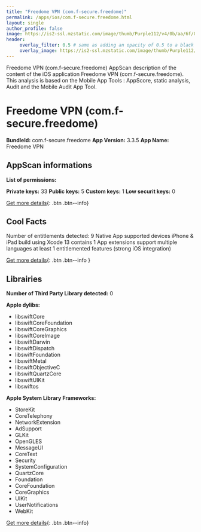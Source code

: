 ```yaml
---
title: "Freedome VPN (com.f-secure.freedome)"
permalink: /apps/ios/com.f-secure.freedome.html
layout: single
author_profile: false
image: https://is2-ssl.mzstatic.com/image/thumb/Purple112/v4/0b/aa/6f/0baa6f3f-b0cc-8031-5218-c96613222c53/AppIcon-0-0-1x_U007emarketing-0-0-0-7-0-0-sRGB-0-0-0-GLES2_U002c0-512MB-85-220-0-0.png/512x512bb.jpg
header: 
     overlay_filter: 0.5 # same as adding an opacity of 0.5 to a black background
     overlay_image: https://is2-ssl.mzstatic.com/image/thumb/Purple112/v4/0b/aa/6f/0baa6f3f-b0cc-8031-5218-c96613222c53/AppIcon-0-0-1x_U007emarketing-0-0-0-7-0-0-sRGB-0-0-0-GLES2_U002c0-512MB-85-220-0-0.png/512x512bb.jpg
---
```

Freedome VPN (com.f-secure.freedome) AppScan description of the content of the iOS application Freedome VPN (com.f-secure.freedome). This analysis is based on the Mobile App Tools : AppScore, static analysis, Audit and the Mobile Audit App Tool.

# Freedome VPN (com.f-secure.freedome)

**BundleId:** com.f-secure.freedome
**App Version:** 3.3.5
**App Name:** Freedome VPN


## AppScan informations 

**List of permissions:** 
  
  
**Private keys:** 33
**Public keys:** 5
**Custom keys:** 1
**Low securit keys:** 0
  
[Get more details](/pricing.html){: .btn .btn--info}

## Cool Facts

Number of entitlements detected: 9
Native App
supported devices iPhone & iPad
build using Xcode 13
contains 1 App extensions
support multiple languages
at least 1 entitlemented features (strong iOS integration)
  
[Get more details](/pricing.html){: .btn .btn--info }

## Librairies 
**Number of Third Party Library detected:** 0


**Apple dylibs:**
- libswiftCore
- libswiftCoreFoundation
- libswiftCoreGraphics
- libswiftCoreImage
- libswiftDarwin
- libswiftDispatch
- libswiftFoundation
- libswiftMetal
- libswiftObjectiveC
- libswiftQuartzCore
- libswiftUIKit
- libswiftos


**Apple System Library Frameworks:**
- StoreKit
- CoreTelephony
- NetworkExtension
- AdSupport
- GLKit
- OpenGLES
- MessageUI
- CoreText
- Security
- SystemConfiguration
- QuartzCore
- Foundation
- CoreFoundation
- CoreGraphics
- UIKit
- UserNotifications
- WebKit


  
[Get more details](/pricing.html){: .btn .btn--info}

